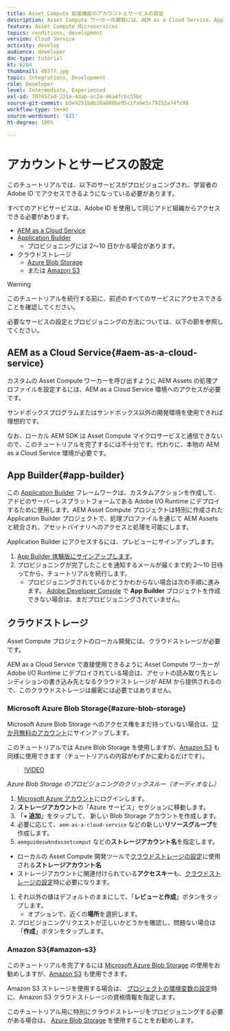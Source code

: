 ```yaml
---
title: Asset Compute 拡張機能のアカウントとサービスの設定
description: Asset Compute ワーカーの開発には、AEM as a Cloud Service、Application Builder、Microsoft や Amazon が提供するクラウドストレージなどのアカウントおよびサービスにアクセスできる必要があります。
feature: Asset Compute Microservices
topics: renditions, development
version: Cloud Service
activity: develop
audience: developer
doc-type: tutorial
kt: 6264
thumbnail: 40377.jpg
topic: Integrations, Development
role: Developer
level: Intermediate, Experienced
exl-id: 707657ad-221e-4dab-ac2a-46a4fcbc55bc
source-git-commit: b3e9251bdb18a008be95c1fa9e5c79252a74fc98
workflow-type: tm+mt
source-wordcount: '621'
ht-degree: 100%

---
```


# アカウントとサービスの設定

このチュートリアルでは、以下のサービスがプロビジョニングされ、学習者の Adobe ID でアクセスできるようになっている必要があります。

すべてのアドビサービスは、Adobe ID を使用して同じアドビ組織からアクセスできる必要があります。

+ [AEM as a Cloud Service](#aem-as-a-cloud-service)
+ [Application Builder](#app-builder)
   + プロビジョニングには 2～10 日かかる場合があります。
+ クラウドストレージ
   + [Azure Blob Storage](https://azure.microsoft.com/en-us/services/storage/blobs/)
   + または [Amazon S3](https://aws.amazon.com/s3/?did=ft_card&amp;trk=ft_card)

>[!WARNING]
>
>このチュートリアルを続行する前に、前述のすべてのサービスにアクセスできることを確認してください。
> 
> 必要なサービスの設定とプロビジョニングの方法については、以下の節を参照してください。

## AEM as a Cloud Service{#aem-as-a-cloud-service}

カスタムの Asset Compute ワーカーを呼び出すように AEM Assets の処理プロファイルを設定するには、AEM as a Cloud Service 環境へのアクセスが必要です。

サンドボックスプログラムまたはサンドボックス以外の開発環境を使用できれば理想的です。

なお、ローカル AEM SDK は Asset Compute マイクロサービスと通信できないので、このチュートリアルを完了するには不十分です。代わりに、本物の AEM as a Cloud Service 環境が必要です。

## App Builder{#app-builder}

この [Application Builder](https://developer.adobe.com/app-builder/) フレームワークは、カスタムアクションを作成して、アドビのサーバーレスプラットフォームである Adobe I/O Runtime にデプロイするために使用します。AEM Asset Compute プロジェクトは特別に作成された Application Builder プロジェクトで、処理プロファイルを通じて AEM Assets と統合され、アセットバイナリへのアクセスと処理を可能にします。

Application Builder にアクセスするには、プレビューにサインアップします。

1. [App Builder 体験版にサインアップします](https://developer.adobe.com/app-builder/trial/)。
1. プロビジョニングが完了したことを通知するメールが届くまで約 2～10 日待ってから、チュートリアルを続行します。
   + プロビジョニングされているかどうかわからない場合は次の手順に進みます。 [Adobe Developer Console](https://developer.adobe.com/console/) で __App Builder__ プロジェクトを作成できない場合は、まだプロビジョニングされていません。

## クラウドストレージ

Asset Compute プロジェクトのローカル開発には、クラウドストレージが必要です。

AEM as a Cloud Service で直接使用できるように Asset Compute ワーカーが Adobe I/O Runtime にデプロイされている場合は、アセットの読み取り先とレンディションの書き込み先となるクラウドストレージが AEM から提供されるので、このクラウドストレージは厳密には必要ではありません。

### Microsoft Azure Blob Storage{#azure-blob-storage}

Microsoft Azure Blob Storage へのアクセス権をまだ持っていない場合は、[12 か月無料のアカウント](https://azure.microsoft.com/ja-jp/free/)にサインアップします。

このチュートリアルでは Azure Blob Storage を使用しますが、[Amazon S3](#amazon-s3) も同様に使用できます（チュートリアルの内容がわずかに変わるだけです）。

>[!VIDEO](https://video.tv.adobe.com/v/40377?quality=12&learn=on)

_Azure Blob Storage のプロビジョニングのクリックスルー（オーディオなし）_

1. [Microsoft Azure アカウント](https://azure.microsoft.com/ja-jp/account/)にログインします。 
1.  __ストレージアカウント__&#x200B;の「Azure サービス」セクションに移動します。
1. 「__+ 追加__」をタップして、 新しい Blob Storage アカウントを作成します。
1. 必要に応じて、`aem-as-a-cloud-service` などの新しい&#x200B;__リソースグループ__&#x200B;を作成します。 
1.  `aemguideswkndassetcomput` などの&#x200B;__ストレージアカウント名__&#x200B;を指定します。
   + ローカルの Asset Compute 開発ツールで[クラウドストレージの設定](../develop/environment-variables.md)に使用される&#x200B;__ストレージアカウント名__
   + ストレージアカウントに関連付けられている&#x200B;__アクセスキー__&#x200B;も、[クラウドストレージの設定](../develop/environment-variables.md)時に必要になります。
1. それ以外の値はデフォルトのままにして、「__レビューと作成__」ボタンをタップします。
   + オプションで、近くの&#x200B;__場所__&#x200B;を選択します。
1. プロビジョニングリクエストが正しいかどうかを確認し、問題ない場合は「__作成__」ボタンをタップします。

### Amazon S3{#amazon-s3}

このチュートリアルを完了するには [Microsoft Azure Blob Storage](#azure-blob-storage) の使用をお勧めしますが、[Amazon S3](https://aws.amazon.com/s3/?did=ft_card&amp;trk=ft_card) も使用できます。

Amazon S3 ストレージを使用する場合は、 [プロジェクトの環境変数の設定](../develop/environment-variables.md#amazon-s3)時に、Amazon S3 クラウドストレージの資格情報を指定します。

このチュートリアル用に特別にクラウドストレージをプロビジョニングする必要がある場合は、 [Azure Blob Storage](#azure-blob-storage) を使用することをお勧めします。
